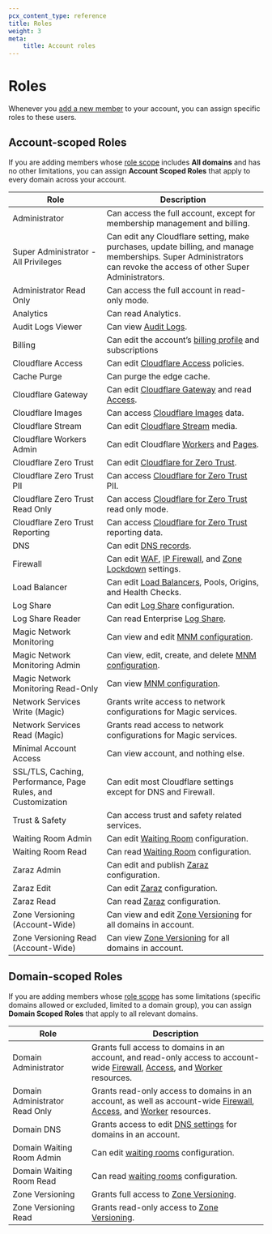```yaml
---
pcx_content_type: reference
title: Roles
weight: 3
meta:
    title: Account roles
---
```


# Roles

Whenever you [add a new member](/fundamentals/account-and-billing/members/manage/) to your account, you can assign specific roles to these users.

## Account-scoped Roles

If you are adding members whose [role scope](/fundamentals/account-and-billing/members/scope/) includes **All domains** and has no other limitations, you can assign **Account Scoped Roles** that apply to every domain across your account.

| Role | Description |
| --- | --- |
| Administrator | Can access the full account, except for membership management and billing. |
| Super Administrator - All Privileges | Can edit any Cloudflare setting, make purchases, update billing, and manage memberships. Super Administrators can revoke the access of other Super Administrators. |
| Administrator Read Only | Can access the full account in read-only mode. |
| Analytics | Can read Analytics. |
| Audit Logs Viewer | Can view [Audit Logs](/fundamentals/account-and-billing/account-security/review-audit-logs/). |
| Billing | Can edit the account’s [billing profile](/fundamentals/account-and-billing/account-setup/create-billing-profile/) and subscriptions |
| Cloudflare Access | Can edit [Cloudflare Access](/cloudflare-one/policies/access/) policies. |
| Cache Purge | Can purge the edge cache. |
| Cloudflare Gateway | Can edit [Cloudflare Gateway](/cloudflare-one/policies/filtering/) and read [Access](/cloudflare-one/identity/). |
| Cloudflare Images | Can access [Cloudflare Images](/images/cloudflare-images/) data. |
| Cloudflare Stream | Can edit [Cloudflare Stream](/stream/) media. |
| Cloudflare Workers Admin | Can edit Cloudflare [Workers](/workers/) and [Pages](/pages/). |
| Cloudflare Zero Trust | Can edit [Cloudflare for Zero Trust](/cloudflare-one/). |
| Cloudflare Zero Trust PII | Can access [Cloudflare for Zero Trust](/cloudflare-one/) PII. |
| Cloudflare Zero Trust Read Only | Can access [Cloudflare for Zero Trust](/cloudflare-one/) read only mode. |
| Cloudflare Zero Trust Reporting | Can access [Cloudflare for Zero Trust](/cloudflare-one/) reporting data. |
| DNS | Can edit [DNS records](/dns/manage-dns-records/). |
| Firewall | Can edit [WAF](/waf/), [IP Firewall](/fundamentals/global-configurations/lists/ip-lists/), and [Zone Lockdown](/waf/tools/zone-lockdown/) settings. |
| Load Balancer | Can edit [Load Balancers](/load-balancing/), Pools, Origins, and Health Checks. |
| Log Share | Can edit [Log Share](/logs/) configuration. |
| Log Share Reader | Can read Enterprise [Log Share](/logs/). |
| Magic Network Monitoring | Can view and edit [MNM configuration](/magic-network-monitoring/). |
| Magic Network Monitoring Admin | Can view, edit, create, and delete [MNM configuration](/magic-network-monitoring/). |
| Magic Network Monitoring Read-Only | Can view [MNM configuration](/magic-network-monitoring/). |
| Network Services Write (Magic) | Grants write access to network configurations for Magic services. |
| Network Services Read (Magic) | Grants read access to network configurations for Magic services. |
| Minimal Account Access | Can view account, and nothing else. |
| SSL/TLS, Caching, Performance, Page Rules, and Customization | Can edit most Cloudflare settings except for DNS and Firewall. |
| Trust & Safety | Can access trust and safety related services. |
| Waiting Room Admin | Can edit [Waiting Room](/waiting-room/) configuration. |
| Waiting Room Read  | Can read [Waiting Room](/waiting-room/) configuration. |
| Zaraz Admin | Can edit and publish [Zaraz](/zaraz/) configuration.
| Zaraz Edit | Can edit [Zaraz](/zaraz/) configuration. |
| Zaraz Read | Can read [Zaraz](/zaraz/) configuration. |
| Zone Versioning (Account-Wide) | Can view and edit [Zone Versioning](/version-management/) for all domains in account. |
| Zone Versioning Read (Account-Wide) | Can view [Zone Versioning](/version-management/) for all domains in account. |

## Domain-scoped Roles

If you are adding members whose [role scope](/fundamentals/account-and-billing/members/scope/) has some limitations (specific domains allowed or excluded, limited to a domain group), you can assign **Domain Scoped Roles** that apply to all relevant domains.

| Role | Description |
| --- | --- |
| Domain Administrator | Grants full access to domains in an account, and read-only access to account-wide [Firewall](/waf/managed-rules/deploy-account-dashboard/), [Access](/cloudflare-one/policies/access/), and [Worker](/workers/) resources. |
| Domain Administrator Read Only | Grants read-only access to domains in an account, as well as account-wide [Firewall](/waf/managed-rules/deploy-account-dashboard/), [Access](/cloudflare-one/policies/access/), and [Worker](/workers/) resources. |
| Domain DNS | Grants access to edit [DNS settings](/dns/) for domains in an account. |
| Domain Waiting Room Admin | Can edit [waiting rooms](/waiting-room/) configuration. |
| Domain Waiting Room Read | Can read [waiting rooms](/waiting-room/) configuration. |
| Zone Versioning | Grants full access to [Zone Versioning](/version-management/). |
| Zone Versioning Read | Grants read-only access to [Zone Versioning](/version-management/). |
